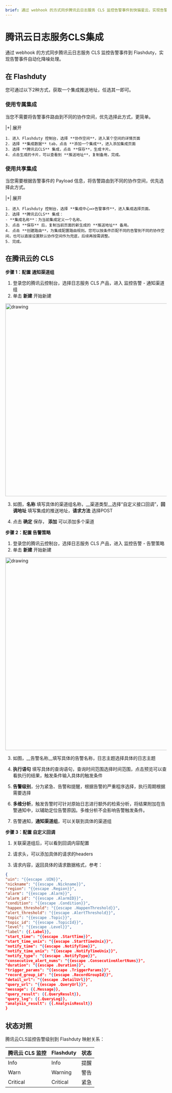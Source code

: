 ```yaml
---
brief: 通过 webhook 的方式同步腾讯云日志服务 CLS 监控告警事件到快猫星云，实现告警事件自动化降噪处理
---
```


# 腾讯云日志服务CLS集成

通过 webhook 的方式同步腾讯云日志服务 CLS 监控告警事件到 Flashduty，实现告警事件自动化降噪处理。

## 在 Flashduty
您可通过以下2种方式，获取一个集成推送地址，任选其一即可。

### 使用专属集成

当您不需要将告警事件路由到不同的协作空间，优先选择此方式，更简单。

|+| 展开

    1. 进入 Flashduty 控制台，选择 **协作空间**，进入某个空间的详情页面
    2. 选择 **集成数据** tab，点击 **添加一个集成**，进入添加集成页面
    3. 选择 **腾讯云CLS** 集成，点击 **保存**，生成卡片。
    4. 点击生成的卡片，可以查看到 **推送地址**，复制备用，完成。

### 使用共享集成

当您需要根据告警事件的 Payload 信息，将告警路由到不同的协作空间，优先选择此方式。

|+| 展开

    1. 进入 Flashduty 控制台，选择 **集成中心=>告警事件**，进入集成选择页面。
    2. 选择 **腾讯云CLS** 集成：
    - **集成名称**：为当前集成定义一个名称。
    3. 点击 **保存** 后，复制当前页面的新生成的 **推送地址** 备用。
    4. 点击 **创建路由**，为集成配置路由规则。您可以按条件匹配不同的告警到不同的协作空间，也可以直接设置默认协作空间作为兜底，后续再按需调整。
    5. 完成。

## 在腾讯云的 CLS

**步骤 1：配置 通知渠道组**

1. 登录您的腾讯云控制台，选择日志服务 CLS 产品，进入 监控告警 - 通知渠道组
2. 单击 __新建__ 开始新建

<img alt="drawing" width="600" src="https://fcdoc.github.io/img/zh/9TVvjInBRsJOGHYptzIJmMgCaYUTRTohbSwENzk9_bg.avif" />

3. 如图，__名称__ 填写具体的渠道组名称，__渠道类型__选择“自定义接口回调”，__回调地址__ 填写集成的推送地址，__请求方法__ 选择POST

4. 点击 __确定__ 保存， __添加__ 可以添加多个渠道

**步骤 2：配置 告警策略**

1. 登录您的腾讯云控制台，选择日志服务 CLS 产品，进入 监控告警 - 告警策略
2. 单击 __新建__ 开始新建

<img alt="drawing" width="600" src="https://fcdoc.github.io/img/zh/FCfCmqlCwhjze8nSa88mkVt3nUX1myHyDFygJd8_lIc.avif" />

3. 如图，__告警名称__填写具体的告警名称，日志主题选择具体的日志主题

4. __执行语句__ 填写具体的查询语句，查询时间范围选择时间范围，点击预览可以查看执行的结果，触发条件输入具体的触发条件

5. __告警级别__，分为紧急、告警和提醒，根据告警的严重程序选择，执行周期根据需要选择

6. __多维分析__，触发告警时可针对原始日志进行额外的检索分析，将结果附加在告警通知中，以辅助定位告警原因。多维分析不会影响告警触发条件。

7. 告警通知，__通知渠道组__，可以关联到具体的渠道组

**步骤 3：配置 自定义回调**

1. 关联渠道组后，可以看到回调内容配置

2. 请求头，可以添加具体的请求的headers

3. 请求内容，返回具体的请求数据格式，参考：

```json
{
"uin": "{{escape .UIN}}",
"nickname": "{{escape .Nickname}}",
"region": "{{escape .Region}}",
"alarm": "{{escape .Alarm}}",
"alarm_id": "{{escape .AlarmID}}",
"condition": "{{escape .Condition}}",
"happen_threshold": "{{escape .HappenThreshold}}",
"alert_threshold": "{{escape .AlertThreshold}}",
"topic": "{{escape .Topic}}",
"topic_id": "{{escape .TopicId}}",
"level": "{{escape .Level}}",
"label": {{.Label}},
"start_time": "{{escape .StartTime}}",
"start_time_unix": "{{escape .StartTimeUnix}}",
"notify_time": "{{escape .NotifyTime}}",
"notify_time_unix": "{{escape .NotifyTimeUnix}}",
"notify_type": "{{escape .NotifyType}}",
"consecutive_alert_nums": "{{escape .ConsecutiveAlertNums}}",
"duration": "{{escape .Duration}}",
"trigger_params": "{{escape .TriggerParams}}",
"record_group_id": "{{escape .RecordGroupId}}",
"detail_url": "{{escape .DetailUrl}}",
"query_url": "{{escape .QueryUrl}}",
"message": {{.Message}},
"query_result": {{.QueryResult}},
"query_log": {{.QueryLog}},
"analysis_result": {{.AnalysisResult}}
}
```

## 状态对照

腾讯云CLS监控告警级别到 Flashduty 映射关系：

| 腾讯云 CLS 监控 |  Flashduty    | 状态
| ------------- | --------- | --- |
| Info          |  Info     | 提醒
| Warn          |  Warning  | 警告
| Critical      |  Critical | 紧急